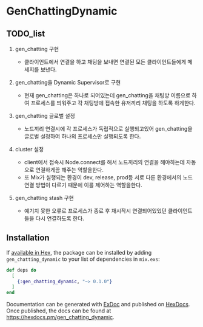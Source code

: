 # GenChattingDynamic

## TODO_list

1. gen_chatting 구현
    - 클라이언트에서 연결을 하고 채팅을 보내면 연결된 모든 클라이언트들에게 메세지를 보낸다.

2. gen_chatting을 Dynamic Supervisor로 구현
    - 현재 gen_chatting은 하나로 되어있는데 gen_chatting을 채팅방 이름으로 하여 프로세스를 띄워주고 각 채팅방에 접속한 유저끼리 채팅을 하도록 하게한다.

3. gen_chatting 글로벌 설정
    - 노드끼리 연결시에 각 프로세스가 독립적으로 실행되고있어 gen_chatting을 글로벌 설정하여 하나의 프로세스만 실행되도록 한다.

4. cluster 설정
    - client에서 접속시 Node.connect를 해서 노드끼리의 연결을 해야하는데 자동으로 연결하게끔 해주는 역할을한다.
    - 또 Mix가 실행되는 환경이 dev, release, prod등 서로 다른 환경에서의 노드 연결 방법이 다르기 때문에 이를 제어하는 역할을한다.

5. gen_chatting stash 구현
    - 예기치 못한 오류로 프로세스가 종료 후 재시작시 연결되어있었던 클라이언트들을 다시 연결하도록 한다.
  
## Installation

If [available in Hex](https://hex.pm/docs/publish), the package can be installed
by adding `gen_chatting_dynamic` to your list of dependencies in `mix.exs`:

```elixir
def deps do
  [
    {:gen_chatting_dynamic, "~> 0.1.0"}
  ]
end
```

Documentation can be generated with [ExDoc](https://github.com/elixir-lang/ex_doc)
and published on [HexDocs](https://hexdocs.pm). Once published, the docs can
be found at <https://hexdocs.pm/gen_chatting_dynamic>.

